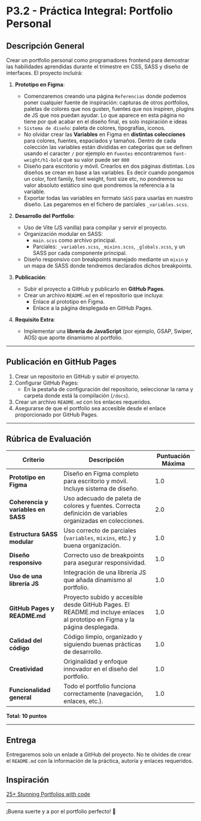 # **P3.2 - Práctica Integral: Portfolio Personal**

## **Descripción General**

Crear un portfolio personal como programadores frontend para demostrar las habilidades aprendidas durante el trimestre en CSS, SASS y diseño de interfaces. El proyecto incluirá:

1. **Prototipo en Figma**:

   - Comenzaremos creando una página `Referencias` donde podemos poner cualquier fuente de inspiración: capturas de otros portfolios, paletas de colores que nos gusten, fuentes que nos inspiren, plugins de JS que nos puedan ayudar. Lo que aparece en esta página no tiene por qué acabar en el diseño final, es solo inspiración e ideas
   - `Sistema de diseño`: paleta de colores, tipografías, iconos.
   - No olvidar crear las **Variables** en Figma en **distintas colecciones** para colores, fuentes, espaciados y tamaños. Dentro de cada colección las variables están divididas en categorías que se definen usando el caracter `/` por ejemplo en `Fuentes` encontraremos `font-weight/h1-bold` que su valor puede ser `800`
   - Diseño para escritorio y móvil. Crearlos en dos páginas distintas. Los diseños se crean en base a las variables. Es decir cuando pongamos un color, font family, font weight, font size etc, no pondremos su valor absoluto estático sino que pondremos la referencia a la variable.
   - Exportar todas las variables en formato `SASS` para usarlas en nuestro diseño. Las pegaremos en el fichero de parciales `_variables.scss`.

2. **Desarrollo del Portfolio**:

   - Uso de Vite (JS vanilla) para compilar y servir el proyecto.
   - Organización modular en SASS:
     - `main.scss` como archivo principal.
     - Parciales: `_variables.scss`, `_mixins.scss`, `_globals.scss`, y un SASS por cada componente principal.
   - Diseño responsivo con breakpoints manejado mediante un `mixin` y un mapa de SASS donde tendremos declarados dichos breakpoints.

3. **Publicación**:

   - Subir el proyecto a GitHub y publicarlo en **GitHub Pages**.
   - Crear un archivo `README.md` en el repositorio que incluya:
     - Enlace al prototipo en Figma.
     - Enlace a la página desplegada en GitHub Pages.

4. **Requisito Extra**:
   - Implementar una **librería de JavaScript** (por ejemplo, GSAP, Swiper, AOS) que aporte dinamismo al portfolio.

---

## **Publicación en GitHub Pages**

1. Crear un repositorio en GitHub y subir el proyecto.
2. Configurar GitHub Pages:
   - En la pestaña de configuración del repositorio, seleccionar la rama y carpeta donde está la compilación (`/docs`).
3. Crear un archivo `README.md` con los enlaces requeridos.
4. Asegurarse de que el portfolio sea accesible desde el enlace proporcionado por GitHub Pages.

---

## **Rúbrica de Evaluación**

| **Criterio**                       | **Descripción**                                                                                                            | **Puntuación Máxima** |
| ---------------------------------- | -------------------------------------------------------------------------------------------------------------------------- | --------------------- |
| **Prototipo en Figma**             | Diseño en Figma completo para escritorio y móvil. Incluye sistema de diseño.                                               | 1.0                   |
| **Coherencia y variables en SASS** | Uso adecuado de paleta de colores y fuentes. Correcta definición de variables organizadas en colecciones.                  | 2.0                   |
| **Estructura SASS modular**        | Uso correcto de parciales (`variables`, `mixins`, etc.) y buena organización.                                              | 1.0                   |
| **Diseño responsivo**              | Correcto uso de breakpoints para asegurar responsividad.                                                                   | 1.0                   |
| **Uso de una librería JS**         | Integración de una librería JS que añada dinamismo al portfolio.                                                           | 1.0                   |
| **GitHub Pages y README.md**       | Proyecto subido y accesible desde GitHub Pages. El README.md incluye enlaces al prototipo en Figma y la página desplegada. | 1.0                   |
| **Calidad del código**             | Código limpio, organizado y siguiendo buenas prácticas de desarrollo.                                                      | 1.0                   |
| **Creatividad**                    | Originalidad y enfoque innovador en el diseño del portfolio.                                                               | 1.0                   |
| **Funcionalidad general**          | Todo el portfolio funciona correctamente (navegación, enlaces, etc.).                                                      | 1.0                   |

**Total: 10 puntos**

---

## **Entrega**

Entregaremos solo un enlade a GitHub del proyecto. No te olvides de crear el `README.md` con la información de la práctica, autoría y enlaces requeridos.

## **Inspiración**

[25+ Stunning Portfolios with code](https://dev.to/anmolbaranwal/stunning-portfolios-that-will-blow-your-mind-fuel-your-creativity-226o)

---

¡Buena suerte y a por el portfolio perfecto! 🚀
